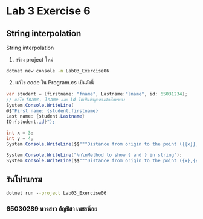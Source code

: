 # Lab 3 Exercise 6

## String interpolation

String interpolation

1. สร้าง project ใหม่

```cmd
dotnet new console -n Lab03_Exercise06
```

2. แก้ไข code ใน Program.cs เป็นดังนี้

```cs
var student = (firstname: "fname", Lastname:"lname", id: 65031234);
// แก้ไข fname, lname และ id ให้เป็นข้อมูลของนักศึกษาเอง
System.Console.WriteLine(
@$"First name: {student.firstname} 
Last name: {student.Lastname} 
ID:{student.id}");

int x = 3;
int y = 4;
System.Console.WriteLine($$"""Distance from origin to the point ({{x}},{{y}}) is {{Math.Sqrt(x*x+y*y)}}""");  

System.Console.WriteLine("\n\nMethod to show { and } in string");
System.Console.WriteLine($$"""Distance from origin to the point ({x},{y}) is {Math.Sqrt(x*x+y*y)}""");  

```

## รันโปรแกรม

```cmd
dotnet run --project Lab03_Exercise06
```

### 65030289 นางสาว อัญชิสา เพชรน้อย 
